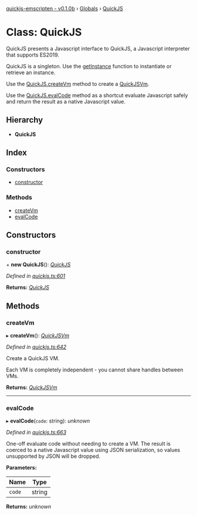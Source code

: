 [quickjs-emscripten - v0.1.0b](../README.md) › [Globals](../globals.md) › [QuickJS](quickjs.md)

# Class: QuickJS

QuickJS presents a Javascript interface to QuickJS, a Javascript interpreter that
supports ES2019.

QuickJS is a singleton. Use the [getInstance](../globals.md#getinstance) function to instantiate
or retrieve an instance.

Use the [QuickJS.createVm](quickjs.md#createvm) method to create a [QuickJSVm](quickjsvm.md).

Use the [QuickJS.evalCode](quickjs.md#evalcode) method as a shortcut evaluate Javascript safely
and return the result as a native Javascript value.

## Hierarchy

* **QuickJS**

## Index

### Constructors

* [constructor](quickjs.md#constructor)

### Methods

* [createVm](quickjs.md#createvm)
* [evalCode](quickjs.md#evalcode)

## Constructors

###  constructor

\+ **new QuickJS**(): *[QuickJS](quickjs.md)*

*Defined in [quickjs.ts:601](https://github.com/justjake/quickjs-emscripten/blob/f464b72/ts/quickjs.ts#L601)*

**Returns:** *[QuickJS](quickjs.md)*

## Methods

###  createVm

▸ **createVm**(): *[QuickJSVm](quickjsvm.md)*

*Defined in [quickjs.ts:642](https://github.com/justjake/quickjs-emscripten/blob/f464b72/ts/quickjs.ts#L642)*

Create a QuickJS VM.

Each VM is completely independent - you cannot share handles between
VMs.

**Returns:** *[QuickJSVm](quickjsvm.md)*

___

###  evalCode

▸ **evalCode**(`code`: string): *unknown*

*Defined in [quickjs.ts:663](https://github.com/justjake/quickjs-emscripten/blob/f464b72/ts/quickjs.ts#L663)*

One-off evaluate code without needing to create a VM.
The result is coerced to a native Javascript value using JSON
serialization, so values unsupported by JSON will be dropped.

**Parameters:**

Name | Type |
------ | ------ |
`code` | string |

**Returns:** *unknown*
